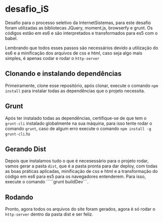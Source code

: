 # desafio_iS

Desafio para o processo seletivo da InternetSistemas, para este desafio foram utilizadas as bibliotecas JQuery, moment.js, browserfy e grunt. Os códigos estão em es6 e são interpretados e transformados para es5 com o babel.

Lembrando que todos esses passos são necessários devido a utilização do es6 e a minificação dos arquivos de css e html, caso seja algo mais simples, é apenas codar e rodar o ```http-server ```


## Clonando e instalando dependências
Primeiramente, clone esse repositório, após clonar, execute o comando ```npm install``` para instalar todas as dependências que o projeto necessita.

## Grunt
Após ter instalado todas as dependências, certifique-se de que tem o ```grunt-cli``` instalado globalmente na sua máquina, para isso tente rodar o comando ```grunt```, caso de algum erro execute o comando ```npm install -g grunt-cli```.tu

## Gerando Dist
Depois que instalamos tudo o que é necesessário para o projeto rodar, vamos gerar a pasta ```dist```, que é a pasta pronta para dar deploy, com todas as boas práticas aplicadas, minificação de css e html e a transformação do código em es6 para es5 para os navegadores entenderem. Para isso, execute o comando `````grunt buildDev```.

## Rodando
Pronto, agora todos os arquivos do site foram gerados, agora é só rodar o ```http-server``` dentro da pasta dist e ser feliz.


